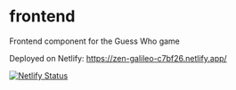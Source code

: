 # frontend
Frontend component for the Guess Who game

Deployed on Netlify: https://zen-galileo-c7bf26.netlify.app/

[![Netlify Status](https://api.netlify.com/api/v1/badges/97116039-ae23-41eb-9d35-3c75ba7cf0a5/deploy-status)](https://app.netlify.com/sites/zen-galileo-c7bf26/deploys)
